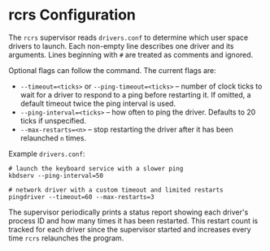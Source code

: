 # rcrs Configuration

The `rcrs` supervisor reads `drivers.conf` to determine which user space
drivers to launch. Each non-empty line describes one driver and its
arguments. Lines beginning with `#` are treated as comments and ignored.

Optional flags can follow the command. The current flags are:

* `--timeout=<ticks>` or `--ping-timeout=<ticks>` – number of clock
  ticks to wait for a driver to respond to a ping before restarting it.
  If omitted, a default timeout twice the ping interval is used.
* `--ping-interval=<ticks>` – how often to ping the driver. Defaults to
  20 ticks if unspecified.
* `--max-restarts=<n>` – stop restarting the driver after it has been
  relaunched `n` times.

Example `drivers.conf`:

```
# launch the keyboard service with a slower ping
kbdserv --ping-interval=50

# network driver with a custom timeout and limited restarts
pingdriver --timeout=60 --max-restarts=3
```

The supervisor periodically prints a status report showing each driver's
process ID and how many times it has been restarted. This restart count is
tracked for each driver since the supervisor started and increases every time
`rcrs` relaunches the program.

